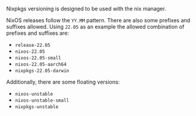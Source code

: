 Nixpkgs versioning is designed to be used with the nix manager.

NixOS releases follow the `YY.MM` pattern.
There are also some prefixes and suffixes allowed.
Using `22.05` as an example the allowed combination of prefixes and suffixes are:

- `release-22.05`
- `nixos-22.05`
- `nixos-22.05-small`
- `nixos-22.05-aarch64`
- `nixpkgs-22.05-darwin`

Additionally, there are some floating versions:

- `nixos-unstable`
- `nixos-unstable-small`
- `nixpkgs-unstable`

